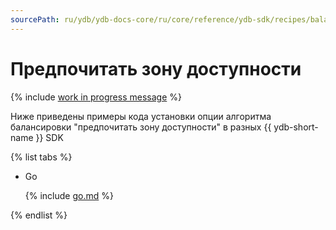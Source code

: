 ```yaml
---
sourcePath: ru/ydb/ydb-docs-core/ru/core/reference/ydb-sdk/recipes/balancing/_includes/prefer_location.md
---
```

# Предпочитать зону доступности

{% include [work in progress message](../../_includes/addition.md) %}

Ниже приведены примеры кода установки опции алгоритма балансировки "предпочитать зону доступности" в разных {{ ydb-short-name }} SDK

{% list tabs %}

- Go


  {% include [go.md](prefer_location/go.md) %}


{% endlist %}
